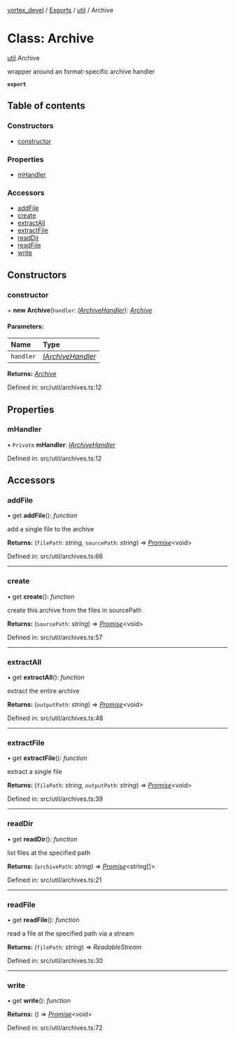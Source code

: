 [vortex_devel](../README.md) / [Exports](../modules.md) / [util](../modules/util.md) / Archive

# Class: Archive

[util](../modules/util.md).Archive

wrapper around an format-specific archive handler

**`export`** 

## Table of contents

### Constructors

- [constructor](util.archive.md#constructor)

### Properties

- [mHandler](util.archive.md#mhandler)

### Accessors

- [addFile](util.archive.md#addfile)
- [create](util.archive.md#create)
- [extractAll](util.archive.md#extractall)
- [extractFile](util.archive.md#extractfile)
- [readDir](util.archive.md#readdir)
- [readFile](util.archive.md#readfile)
- [write](util.archive.md#write)

## Constructors

### constructor

\+ **new Archive**(`handler`: [*IArchiveHandler*](../interfaces/types.iarchivehandler.md)): [*Archive*](util.archive.md)

#### Parameters:

Name | Type |
:------ | :------ |
`handler` | [*IArchiveHandler*](../interfaces/types.iarchivehandler.md) |

**Returns:** [*Archive*](util.archive.md)

Defined in: src/util/archives.ts:12

## Properties

### mHandler

• `Private` **mHandler**: [*IArchiveHandler*](../interfaces/types.iarchivehandler.md)

Defined in: src/util/archives.ts:12

## Accessors

### addFile

• get **addFile**(): *function*

add a single file to the archive

**Returns:** (`filePath`: *string*, `sourcePath`: *string*) => [*Promise*](promise.md)<void\>

Defined in: src/util/archives.ts:66

___

### create

• get **create**(): *function*

create this archive from the files in sourcePath

**Returns:** (`sourcePath`: *string*) => [*Promise*](promise.md)<void\>

Defined in: src/util/archives.ts:57

___

### extractAll

• get **extractAll**(): *function*

extract the entire archive

**Returns:** (`outputPath`: *string*) => [*Promise*](promise.md)<void\>

Defined in: src/util/archives.ts:48

___

### extractFile

• get **extractFile**(): *function*

extract a single file

**Returns:** (`filePath`: *string*, `outputPath`: *string*) => [*Promise*](promise.md)<void\>

Defined in: src/util/archives.ts:39

___

### readDir

• get **readDir**(): *function*

list files at the specified path

**Returns:** (`archivePath`: *string*) => [*Promise*](promise.md)<string[]\>

Defined in: src/util/archives.ts:21

___

### readFile

• get **readFile**(): *function*

read a file at the specified path via a stream

**Returns:** (`filePath`: *string*) => *ReadableStream*

Defined in: src/util/archives.ts:30

___

### write

• get **write**(): *function*

**Returns:** () => [*Promise*](promise.md)<void\>

Defined in: src/util/archives.ts:72
